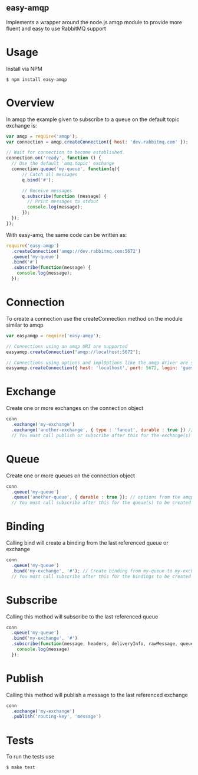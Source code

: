## easy-amqp

Implements a wrapper around the node.js amqp module to provide more fluent and easy to use RabbitMQ support

# Usage

Install via NPM

    $ npm install easy-amqp

# Overview

In amqp the example given to subscribe to a queue on the default topic exchange is:

```javascript
var amqp = require('amqp');
var connection = amqp.createConnection({ host: 'dev.rabbitmq.com' });

// Wait for connection to become established.
connection.on('ready', function () {
  // Use the default 'amq.topic' exchange
  connection.queue('my-queue', function(q){
      // Catch all messages
      q.bind('#');

      // Receive messages
      q.subscribe(function (message) {
        // Print messages to stdout
        console.log(message);
      });
  });
});
```

With easy-amq, the same code can be written as:

```javascript
require('easy-amqp')
  .createConnection('amqp://dev.rabbitmq.com:5672')
  .queue('my-queue')
  .bind('#')
  .subscribe(function(message) {
    console.log(message);
  });
```


# Connection

To create a connection use the createConnection method on the module similar to amqp

```javascript
var easyamqp = require('easy-amqp');

// Connections using an amqp URI are supported
easyamqp.createConnection("amqp://localhost:5672");

// Connections using options and implOptions like the amqp driver are supported
easyamqp.createConnection({ host: 'localhost', port: 5672, login: 'guest', password: 'guest', vhost: '/' }, { defaultExchangeName: "amq.topic" })
```

# Exchange

Create one or more exchanges on the connection object

```javascript
conn
  .exchange('my-exchange')
  .exchange('another-exchange', { type : 'fanout', durable : true }) // options from the amqp driver are supported
  // You must call publish or subscribe after this for the exchange(s) to be created
```

# Queue

Create one or more queues on the connection object

```javascript
conn
  .queue('my-queue')
  .queue('another-queue', { durable : true }); // options from the amqp driver are supported
  // You must call subscribe after this for the queue(s) to be created
```

# Binding

Calling bind will create a binding from the last referenced queue or exchange

```javascript
conn
  .queue('my-queue')
  .bind('my-exchange', '#'); // Create binding from my-queue to my-exchange
  // You must call subscribe after this for the bindings to be created
```

# Subscribe

Calling this method will subscribe to the last referenced queue

```javascript
conn
  .queue('my-queue')
  .bind('my-exchange', '#')
  .subscribe(function(message, headers, deliveryInfo, rawMessage, queue) {
    console.log(message)
  });
```

# Publish

Calling this method will publish a message to the last referenced exchange

```javascript
conn
  .exchange('my-exchange')
  .publish('routing-key', 'message')
```

# Tests

To run the tests use

    $ make test
